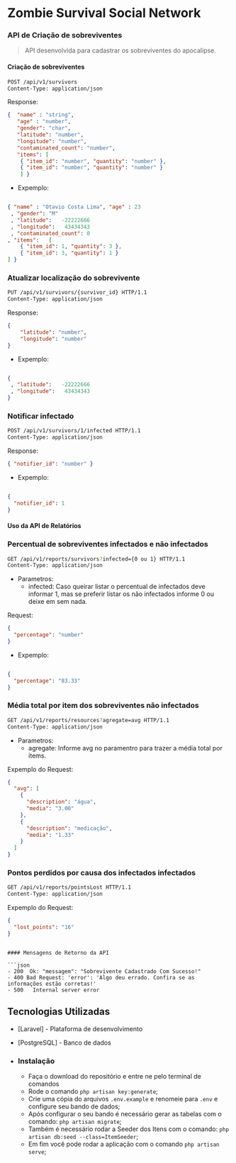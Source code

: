 
# Zombie Survival Social Network

### API de Criação de sobreviventes
> API desenvolvida para cadastrar os sobreviventes do apocalipse.

####  Criação de sobreviventes
```sh
POST /api/v1/survivors 
Content-Type: application/json
```
Response:
```json
{  "name" : "string", 
   "age" : "number",
   "gender": "char",
   "latitude": "number",
   "longitude": "number",
   "contaminated_count": "number",
   "items": [   
	{ "item_id": "number", "quantity": "number" },
	{ "item_id": "number", "quantity": "number" }
	] }
```

- Expemplo: 

```json

{ "name" : "Otavio Costa Lima", "age" : 23
 , "gender": "M"
 , "latitude":   -22222666
 , "longitude":   43434343
 , "contaminated_count": 0
, "items":   [   
	{ "item_id": 1, "quantity": 3 },
	{ "item_id": 3, "quantity": 1 }
] }
```

### Atualizar localização do sobrevivente
```sh
PUT /api/v1/survivors/{survivor_id} HTTP/1.1
Content-Type: application/json
```
Response:
```json
{  
    "latitude": "number", 
	"longitude": "number" 
}

```
- Expemplo: 

```json

{ 
 , "latitude":   -22222666
 , "longitude":   43434343
}
```


### Notificar infectado

```sh
POST /api/v1/survivors/1/infected HTTP/1.1
Content-Type: application/json
```
Response:
```json
{ "notifier_id": "number" }
```
- Expemplo: 

```json

{ 
  "notifier_id": 1
}
```
#### Uso da API de Relatórios 

### Percentual de sobreviventes infectados e não infectados
```sh
GET /api/v1/reports/survivors?infected={0 ou 1} HTTP/1.1
Content-Type: application/json
```
- Parametros: 
	-  infected: Caso queirar listar o percentual de infectados deve informar 1, mas se preferir listar os não infectados informe 0 ou deixe em sem nada.

Request:
```json
{
  "percentage": "number"
}
```
- Expemplo: 

```json

{
  "percentage": "83.33"
}
```

### Média total por item dos sobreviventes não infectados
```sh
GET /api/v1/reports/resources?agregate=avg HTTP/1.1
Content-Type: application/json
```
- Parametros: 
	-  agregate: Informe avg no paramentro para trazer a média total por items.

Expemplo do Request:
```json
{
  "avg": [
    {
      "description": "água",
      "media": "3.00"
    },
    {
      "description": "medicação",
      "media": "1.33"
    }
  ]
}
```
### Pontos perdidos por causa dos infectados infectados
```sh
GET /api/v1/reports/pointsLost HTTP/1.1
Content-Type: application/json
```
Expemplo do Request:
```json
{
  "lost_points": "16"
}
```



```

#### Mensagens de Retorno da API 

```json
- 200  Ok: "messagem": "Sobrevivente Cadastrado Com Sucesso!"
- 400 Bad Request: 'error': 'Algo deu errado. Confira se as informações estão corretas!'
- 500   Internal server error
```

## Tecnologias Utilizadas
- [Laravel] - Plataforma de desenvolvimento
- [PostgreSQL] - Banco de dados

- ### Instalação

	- Faça o download do repositório e entre ne pelo terminal de comandos
	- Rode o comando ```php artisan key:generate```;
	- Crie uma cópia do arquivos ```.env.example```  e renomeie para ```.env```  e  configure seu bando de dados;
	- Após configurar o seu bando é necessário gerar as tabelas com o comando:  ```php artisan migrate```;
	- Também é necessário rodar a Seeder dos Itens com o comando: ```php artisan db:seed --class=ItemSeeder```;
	- Em fim você pode rodar a aplicação com o comando ```php artisan serve```;